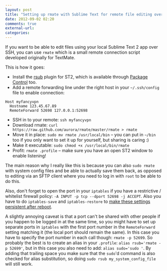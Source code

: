 ```yaml
---
layout: post
title: "Setting up rmate with Sublime Text for remote file editing over SSH"
date: 2012-09-02 02:20
comments: true
external-url: 
categories: 
---
```

If you want to be able to edit files using your local Sublime Text 2 app over SSH, you can use `rmate` which is a small remote connection script developed originally for TextMate.

This is how it goes:

* Install the [rsub](https://github.com/henrikpersson/rsub) plugin for ST2, which is available through [Package Control](http://wbond.net/sublime_packages/package_control) too.
* Add a remote forwarding line under the right host in your `~/.ssh/config` file to enable connection:

```
Host myfancyvpn
  Hostname 123.45.67.89
  RemoteForward 52698 127.0.0.1:52698
```

* SSH in to your remote: `ssh myfancyvpn`
* Download rmate: `curl https://raw.github.com/aurora/rmate/master/rmate > rmate`
* Move it in place: `sudo mv rmate /usr/local/bin` – you can put in `~/bin` too if you only want to set it up for yourself, but sharing is caring :)
* Make it executable: `sudo chmod +x /usr/local/bin/rmate`
* Profit: `rmate .profile` – make sure you have an open ST2 window to enable listening!

The main reason why I really like this is because you can also `sudo rmate` with system config files and be able to actually save them back, as opposed to editing via an SFTP client where you need to log in with `root` to be able to do this.

Also, don't forget to open the port in your `iptables` if you have a restrictive / whitelist firewall policy: `-A INPUT -p tcp --dport 52698 -j ACCEPT`. Also you have to do `iptables-save` and `iptables-restore` to [make these settings persistent after reboot](http://askubuntu.com/questions/66890/how-can-i-make-a-specific-set-of-iptables-rules-permanent).

A slightly annoying caveat is that a port can't be shared with other people if you happen to be logged in at the same time, so you might have to set up separate ports in `iptables` with the first port number in the `RemoteForward` setting matching it (the local port should remain the same). In this case you have to specify the port number in each call though: `rmate -p 52699`. So probably the best is to create an alias in your `.profile`: `alias rsub='rmate -p 52699'`, but in this case you also need to add: `alias sudo='sudo '`. By adding that trailing space you make sure that the `sudo`'d command is also checked for alias substitution, so doing `sudo rsub my_system_config_file` will still work.